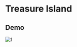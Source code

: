 # Treasure Island
## Demo

![1](https://github.com/user-attachments/assets/27a11882-ddb5-4845-8bd2-d4a3e8226060)


